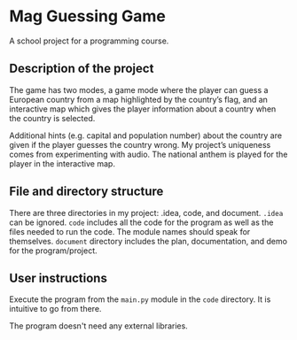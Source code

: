 # Mag Guessing Game
A school project for a programming course.

## Description of the project
The game has two modes, a game mode where the player can guess a European country from a map highlighted by the country’s flag, and an interactive map which gives the player information about a country when the country is selected. 

Additional hints (e.g. capital and population number) about the country are given if the player guesses the country wrong. My project’s uniqueness comes from experimenting with audio. The national anthem is played for the player in the interactive map.

## File and directory structure
There are three directories in my project: .idea, code, and document. `.idea` can be ignored. `code` includes all the code for the program as well as the files needed to run the code. The module names should speak for themselves. `document` directory includes the plan, documentation, and demo for the program/project.

## User instructions
Execute the program from the `main.py` module in the `code` directory. It is intuitive to go from there.

The program doesn't need any external libraries.
